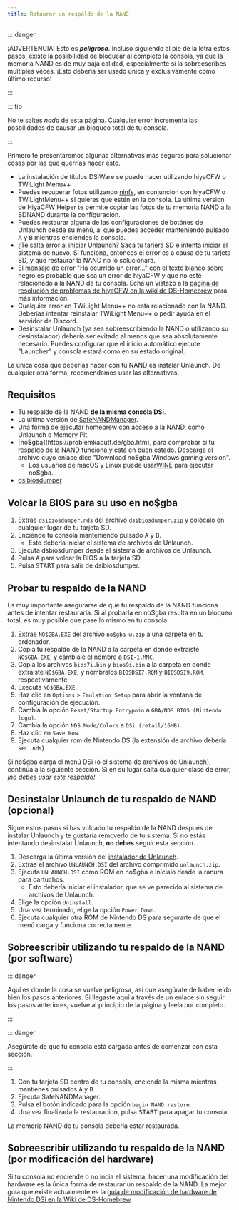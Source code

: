 ```yaml
---
title: Rstaurar un respaldo de la NAND
---
```


::: danger

¡ADVERTENCIA! Esto es ***peligroso***. Incluso siguiendo al pie de la letra estos pasos, existe la poslibilidad de bloquear al completo la consola, ya que la memoria NAND es de muy baja calidad, especialmente si la sobreescribes multiples veces. ¡Esto debería ser usado única y exclusivamente como último recurso!

:::

::: tip

No te saltes *nada* de esta página. Cualquier error incrementa las posbilidades de causar un bloqueo total de tu consola.

:::

Primero te presentaremos algunas alternativas más seguras para solucionar cosas por las que querrías hacer esto.
- La instalación de títulos DSiWare se puede hacer utilizando hiyaCFW o TWiLight Menu++
- Puedes recuperar fotos utilizando [ninfs](https://github.com/ihaveamac/ninfs/releases), en conjuncion con hiyaCFW o TWiLightMenu++ si quieres que estén en la consola. La última version de HiyaCFW Helper te permite copiar las fotos de tu memoria NAND a la SDNAND durante la configuración.
- Puedes restaurar alguna de las configuraciones de botónes de Unlaunch desde su menú, al que puedes acceder manteniendo pulsado <kbd class="face">A</kbd> y <kbd class="face">B</kbd> mientras enciendes la consola.
- ¿Te salta error al iniciar Unlaunch? Saca tu tarjera SD e intenta iniciar el sistema de nuevo. Si funciona, entonces el error es a causa de tu tarjeta SD, y que restaurar la NAND no lo solucionará.
- El mensaje de error "Ha ocurrido un error..." con el texto blanco sobre negro es probable que sea un error de hiyaCFW y que no esté relacionado a la NAND de tu consola. Echa un vistazo a la [página de resolución de problemas de hiyaCFW en la wiki de DS-Homebrew](https://wiki.ds-homebrew.com/hiyacfw/faq) para más información.
- Cualquier error en TWiLight Menu++ no está relacionado con la NAND. Deberías intentar reinstalar TWiLight Menu++ o pedir ayuda en el servidor de Discord.
- Desinstalar Unlaunch (ya sea sobreescribiendo la NAND o utilizando su desinstalador) debería ser evitado al menos que sea absolutamente necesario. Puedes configurar que el inicio automático ejecute "Launcher" y consola estará como en su estado original.

La única cosa que deberías hacer con tu NAND es instalar Unlaunch. De cualquier otra forma, recomendamos usar las alternativas.

## Requisitos
- Tu respaldo de la NAND **de la misma consola DSi**.
- La última versión de [SafeNANDManager](https://github.com/DS-Homebrew/SafeNANDManager/releases/latest/download/SafeNANDManager.nds).
- Una forma de ejecutar homebrew con acceso a la NAND, como Unlaunch o Memory Pit.
- [no$gba](https://problemkaputt.de/gba.htm), para comprobar si tu respaldo de la NAND funciona y está en buen estado. Descarga el archivo cuyo enlace dice "Download no$gba Windows gaming version".
   - Los usuarios de macOS y Linux puede usar[WINE](https://winehq.org) para ejecutar no$gba.
- [dsibiosdumper](http://melonds.kuribo64.net/downloads/dsibiosdumper.7z)

## Volcar la BIOS para su uso en no$gba
1. Extrae `dsibiosdumper.nds` del archivo `dsibiosdumper.zip` y colócalo en cualquier lugar de tu tarjeta SD.
2. Enciende tu consola manteniendo pulsado <kbd class="face">A</kbd> y <kbd class="face">B</kbd>.
   - Esto debería iniciar el sistema de archivos de Unlaunch.
3. Ejecuta dsbiosdumper desde el sistema de archivos de Unlaunch.
4. Pulsa <kbd class="face">A</kbd> para volcar la BIOS a la tarjeta SD.
5. Pulsa <kbd>START</kbd> para salir de dsibiosdumper.

## Probar tu respaldo de la NAND
Es muy importante asegurarse de que tu respaldo de la NAND funciona antes de intentar restaurarla. Si al probarla en no$gba resulta en un bloqueo total, es muy posible que pase lo mismo en tu consola.
1. Extrae `NO$GBA.EXE` del archivo `no$gba-w.zip` a una carpeta en tu ordenador.
2. Copia tu respaldo de la NAND a la carpeta en donde extraíste `NO$GBA.EXE`, y cámbiale el nombre a `DSI-1.MMC`.
3. Copia los archivos `bios7i.bin` y `bios9i.bin` a la carpeta en donde extraíste `NO$GBA.EXE`, y nómbralos `BIOSDSI7.ROM` y `BIOSDSI9.ROM`, respectivamente.
4. Executa `NO$GBA.EXE`.
5. Haz clic en `Options` > `Emulation Setup` para abrir la ventana de configuración de ejecución.
6. Cambia la opción `Reset/Startup Entrypoin` a `GBA/NDS BIOS (Nintendo logo)`.
7. Cambia la opción `NDS Mode/Colors` a `DSi (retail/16MB)`.
8. Haz clic en `Save Now`.
9. Ejecuta cualquier rom de Nintendo DS (la extensión de archivo debería ser `.nds`)

Si no$gba carga el menú DSi (o el sistema de archivos de Unlaunch), continúa a la siguiente sección. Si en su lugar salta cualquier clase de error, *¡no debes usar este respaldo!*

## Desinstalar Unlaunch de tu respaldo de NAND (opcional)
Sigue estos pasos si has volcado tu respaldo de la NAND después de instalar Unlaunch y te gustaría removerlo de tu sistema. Si no estás intentando desinstalar Unlaunch, **no debes** seguir esta sección.
1. Descarga la última versión del [instalador de Unlaunch](https://problemkaputt.de/unlaunch.zip).
1. Extrae el archivo `UNLAUNCH.DSI` del archivo comprimido `unlaunch.zip`.
1. Ejecuta `UNLAUNCH.DSI` como ROM en no$gba e inícialo desde la ranura para cartuchos.
   - Esto debería iniciar el instalador, que se ve parecido al sistema de archivos de Unlaunch.
1. Elige la opción `Uninstall`.
1. Una vez terminado, elige la opción `Power Down`.
1. Ejecuta cualquier otra ROM de Nintendo DS para segurarte de que el menú carga y funciona correctamente.

## Sobreescribir utilizando tu respaldo de la NAND (por software)

::: danger

Aquí es donde la cosa se vuelve peligrosa, así que asegúrate de haber leído bien los pasos anteriores. Si llegaste aquí a través de un enlace sin seguir los pasos anteriores, vuelve al principio de la página y leela por completo.

:::

::: danger

Asegúrate de que tu consola está cargada antes de comenzar con esta sección.

:::

1. Con tu tarjeta SD dentro de tu consola, enciende la misma mientras mantienes pulsados <kbd class="face">A</kbd> y <kbd class="face">B</kbd>.
3. Ejecuta SafeNANDManager.
4. Pulsa el botón indicado para la opción `begin NAND restore`.
6. Una vez finalizada la restauracion, pulsa <kbd>START</kbd> para apagar tu consola.

La memoria NAND de tu consola debería estar restaurada.

## Sobreescribir utilizando tu respaldo de la NAND (por modificación del hardware)
Si tu consola no enciende o no incia el sistema, hacer una modificación del hardware es la única forma de restaurar un respaldo de la NAND. La mejor guía que existe actualmente es la [guía de modificación de hardware de Nintendo DSi en la Wiki de DS-Homebrew](https://wiki.ds-homebrew.com/ds-index/hardmod#nintendo-dsi).
